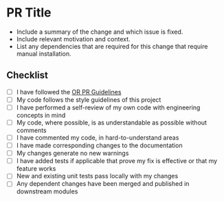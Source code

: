 # PR Title

* Include a summary of the change and which issue is fixed.
* Include relevant motivation and context.
* List any dependencies that are required for this change that require manual
installation.

## Checklist

* [ ] I have followed the [OR PR Guidelines](https://github.com/occamzrazor/engineering-resources/blob/master/pull_request_guidelines.md)
* [ ] My code follows the style guidelines of this project
* [ ] I have performed a self-review of my own code with engineering concepts in mind
* [ ] My code, where possible, is as understandable as possible without comments
* [ ] I have commented my code, in hard-to-understand areas
* [ ] I have made corresponding changes to the documentation
* [ ] My changes generate no new warnings
* [ ] I have added tests if applicable that prove my fix is effective or that my feature works
* [ ] New and existing unit tests pass locally with my changes
* [ ] Any dependent changes have been merged and published in downstream modules
